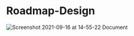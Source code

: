 # Roadmap-Design

![Screenshot 2021-09-16 at 14-55-22 Document](https://user-images.githubusercontent.com/62498978/133607841-2bb10e63-0a4f-40f6-9e85-a0831afbc15d.png)
